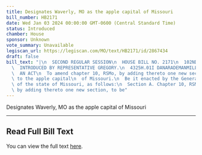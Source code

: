 ```yaml
---
title: Designates Waverly, MO as the apple capital of Missouri
bill_number: HB2171
date: Wed Jan 03 2024 00:00:00 GMT-0600 (Central Standard Time)
status: Introduced
chamber: House
sponsor: Unknown
vote_summary: Unavailable
legiscan_url: https://legiscan.com/MO/text/HB2171/id/2867434
draft: false
bill_text: "|\n  SECOND REGULAR SESSION\n  HOUSE BILL NO. 2171\n  102ND GENERAL ASSEMBLY\n\
  \  INTRODUCED BY REPRESENTATIVE GREGORY.\n  4325H.01I DANARADEMANMILLER,ChiefClerk\n\
  \  AN ACT\n  To amend chapter 10, RSMo, by adding thereto one new section relating\
  \ to the apple capital\n  of Missouri.\n  Be it enacted by the General Assembly\
  \ of the state of Missouri, as follows:\n  Section A. Chapter 10, RSMo, is amended\
  \ by adding thereto one new section, to be"
---
```

Designates Waverly, MO as the apple capital of Missouri

---

## Read Full Bill Text

You can view the full text [here](https://legiscan.com/MO/text/HB2171/id/2867434).
